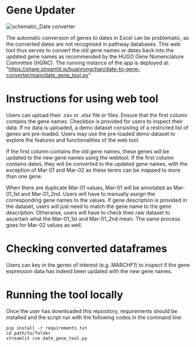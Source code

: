 # Gene Updater

![schematic_Date converter](https://user-images.githubusercontent.com/91276553/143521451-6facb875-2af1-4c5a-b5ad-67c253d3a0c8.jpg)

The automatic conversion of genes to dates in Excel can be problematic, as the converted dates are not recognised in pathway databases. This web tool thus serves to convert the old gene names or dates back into the updated gene names as recommended by the HUGO Gene Nomenclature Committee (HGNC). The running instance of the app is deployed at: "https://share.streamlit.io/kuanrongchan/date-to-gene-converter/main/date_gene_tool.py"

# Instructions for using web tool
Users can upload their .csv or .xlsx file or files. Ensure that the first column contains the gene names. Checkbox is provided for users to inspect their data. If no data is uploaded, a demo dataset consisting of a restricted list of genes are pre-loaded. Users may use the pre-loaded demo dataset to explore the features and functionalities of the web tool.

If the first column contains the old gene names, these genes will be updated to the new gene names using the webtool. If the first column contains dates, they will be converted to the updated gene names, with the exception of Mar-01 and Mar-02 as these terms can be mapped to more than one gene.

When there are duplicate Mar-01 values, Mar-01 will be annotated as Mar-01_1st and Mar-01_2nd. Users will have to manually assign the corresponding gene names to the values. If gene description is provided in the dataset, users will just need to match the gene name to the gene description. Otherwise, users will have to check their raw dataset to ascertain what the Mar-01_1st and Mar-01_2nd mean. The same process goes for Mar-02 values as well.

# Checking converted dataframes
Users can key in the genes of interest (e.g. MARCHF1) to inspect if the gene expression data has indeed been updated with the new gene names. 

# Running the tool locally
Once the user has downloaded this repository, requirements should be installed and the script run with the following codes in the command line:
```
pip install -r requirements.txt
cd path/to/folder
streamlit run date_gene_tool.py
```
